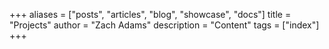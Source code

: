 +++
aliases = ["posts", "articles", "blog", "showcase", "docs"]
title = "Projects"
author = "Zach Adams"
description = "Content"
tags = ["index"]
+++